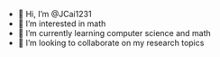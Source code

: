 - 👋 Hi, I’m @JCai1231
- 👀 I’m interested in math 
- 🌱 I’m currently learning computer science and math
- 💞️ I’m looking to collaborate on my research topics

<!---
JCai1231/JCai1231 is a ✨ special ✨ repository because its `README.md` (this file) appears on your GitHub profile.
You can click the Preview link to take a look at your changes.
--->
